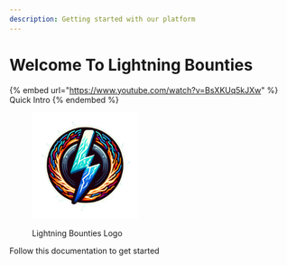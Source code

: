```yaml
---
description: Getting started with our platform
---
```


# Welcome To Lightning Bounties

{% embed url="https://www.youtube.com/watch?v=BsXKUq5kJXw" %}
Quick Intro
{% endembed %}

<figure><img src="../.gitbook/assets/logo.png" alt="" width="188"><figcaption><p>Lightning Bounties Logo</p></figcaption></figure>

Follow this documentation to get started
